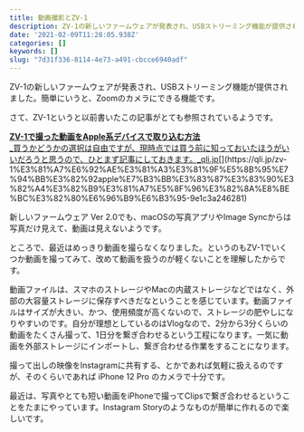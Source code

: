 ```yaml
---
title: 動画撮影とZV-1
description: ZV-1の新しいファームウェアが発表され、USBストリーミング機能が提供されました。簡単にいうと、Zoomのカメラにできる機能です。
date: '2021-02-09T11:28:05.938Z'
categories: []
keywords: []
slug: "7d31f336-8114-4e73-a491-cbcce6940adf"
---
```

ZV-1の新しいファームウェアが発表され、USBストリーミング機能が提供されました。簡単にいうと、Zoomのカメラにできる機能です。

さて、ZV-1というと以前書いたこの記事がとても参照されているようです。

[**ZV-1で撮った動画をApple系デバイスで取り込む方法**  
_買うかどうかの選択は自由ですが、現時点では買う前に知っておいたほうがいいだろうと思うので、ひとまず記事にしておきます。_qli.jp](https://qli.jp/zv-1%E3%81%A7%E6%92%AE%E3%81%A3%E3%81%9F%E5%8B%95%E7%94%BB%E3%82%92apple%E7%B3%BB%E3%83%87%E3%83%90%E3%82%A4%E3%82%B9%E3%81%A7%E5%8F%96%E3%82%8A%E8%BE%BC%E3%82%80%E6%96%B9%E6%B3%95-9e1c3a246281 "https://qli.jp/zv-1%E3%81%A7%E6%92%AE%E3%81%A3%E3%81%9F%E5%8B%95%E7%94%BB%E3%82%92apple%E7%B3%BB%E3%83%87%E3%83%90%E3%82%A4%E3%82%B9%E3%81%A7%E5%8F%96%E3%82%8A%E8%BE%BC%E3%82%80%E6%96%B9%E6%B3%95-9e1c3a246281")[](https://qli.jp/zv-1%E3%81%A7%E6%92%AE%E3%81%A3%E3%81%9F%E5%8B%95%E7%94%BB%E3%82%92apple%E7%B3%BB%E3%83%87%E3%83%90%E3%82%A4%E3%82%B9%E3%81%A7%E5%8F%96%E3%82%8A%E8%BE%BC%E3%82%80%E6%96%B9%E6%B3%95-9e1c3a246281)

新しいファームウェア Ver 2.0でも、macOSの写真アプリやImage Syncからは写真だけ見えて、動画は見えないようです。

ところで、最近はめっきり動画を撮らなくなりました。というのもZV-1でいくつか動画を撮ってみて、改めて動画を扱うのが軽くないことを理解したからです。

動画ファイルは、スマホのストレージやMacの内蔵ストレージなどではなく、外部の大容量ストレージに保存すべきだなということを感じています。動画ファイルはサイズが大きい、かつ、使用頻度が高くないので、ストレージの肥やしになりやすいのです。自分が理想としているのはVlogなので、2分から3分くらいの動画をたくさん撮って、1日分を繋ぎ合わせるという工程になります。一気に動画を外部ストレージにインポートし、繋ぎ合わせる作業をすることになります。

撮って出しの映像をInstagramに共有する、とかであれば気軽に扱えるのですが、そのくらいであれば iPhone 12 Pro のカメラで十分です。

最近は、写真やとても短い動画をiPhoneで撮ってClipsで繋ぎ合わせるということをたまにやっています。Instagram Storyのようなものが簡単に作れるので楽しいです。